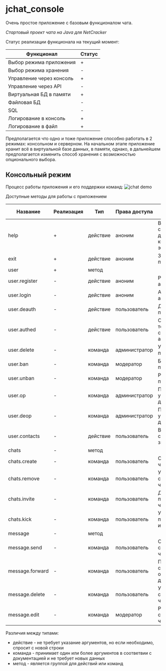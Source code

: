 # jchat_console
Очень простое приложение с базовым функционалом чата.

*Стартовый проект чата на Java для NetCracker*

Статус реализации функционала на текущий момент:

Функционал               | Статус |
------------------------ | ------ |
Выбор режима приложения  | +      |
Выбор режима хранения    | -      |
Управление через консоль | +      |
Управление через API     | -      |
Виртуальная БД в памяти  | +      |
Файловая БД              | -      |
SQL                      | -      |
Логирование в консоль    | +      |
Логирование в файл       | +      |

Предполагается что одно и тоже приложение способно работать в 2 режимах: консольном и серверном.
На начальном этапе приложение хранит всё в виртуальной базе данных, в памяти, однако, в дальнейшем предполагается изменить способ хранения с возможностью опционального выбора.

## Консольный режим

Процесс работы приложения и его поддержки команд:
![jchat demo](https://raw.githubusercontent.com/iLeonidze/jchat_console/master/app%20process.gif)

Доступные методы для работы с приложением

Название        | Реализация | Тип       | Права доступа | Описание работы
--------------- | ---------  | --------- | ------------- | ---
help            | +          | действие  | аноним        | Выводит список доступных команд вроде этого
exit            | +          | действие  | аноним        | Завершает приложение
user            | +          | метод     |               | 
user.register   | -          | действие  | аноним        | Регистрирует анонима
user.login      | -          | действие  | аноним        | Авторизует анонима
user.deauth     | -          | действие  | пользователь  | Деавторизует пользователя
user.authed     | -          | действие  | пользователь  | Сообщает о текущей сессии авторизации
user.delete     | -          | команда   | администратор | Удаляет пользователя
user.ban        | -          | команда   | модератор     | Банит пользователя
user.unban      | -          | команда   | модератор     | Разбанивает пользователя
user.op         | -          | команда   | администратор | Повышает уровень доступа на 1
user.deop       | -          | команда   | администратор | Понижает уровень доступа на 1
user.contacts   | -          | действие  | пользователь  | Выводит список всех знакомых
chats           | -          | метод     |               | 
chats.create    | -          | команда   | пользователь  | Создает новый чат
chats.remove    | -          | команда   | пользователь  | Удаляет существующий чат
chats.invite    | -          | команда   | пользователь  | Добавляет пользователя в чат
chats.kick      | -          | команда   | пользователь  | Удаляет пользователя из чата
message         | -          | метод     |               | 
message.send    | -          | команда   | пользователь  | Отправляет сообщение в чат
message.forward | -          | команда   | пользователь  | Пересылает сообщение из одного чата в другой
message.delete  | -          | команда   | пользователь  | Удаляет сообщение из чата
message.edit    | -          | команда   | модератор     | Редактирует сообщение в чате

Различия между типами:

* действие - не требует указание аргументов, но если необходимо, спросит с новой строки
* команда - принимает один или более аргументов в соответвии с документацией и не требует новых данных
* метод - является группой для действий или команд

